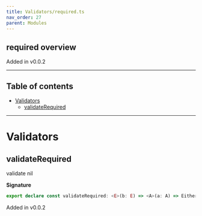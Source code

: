 ```yaml
---
title: Validators/required.ts
nav_order: 27
parent: Modules
---
```


## required overview

Added in v0.0.2

---

<h2 class="text-delta">Table of contents</h2>

- [Validators](#validators)
  - [validateRequired](#validaterequired)

---

# Validators

## validateRequired

validate nil

**Signature**

```ts
export declare const validateRequired: <E>(b: E) => <A>(a: A) => Either<E, A>
```

Added in v0.0.2
